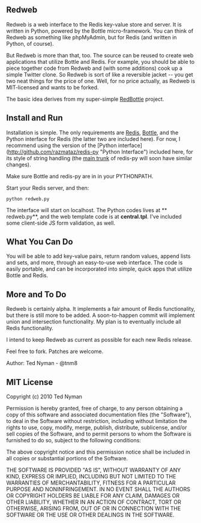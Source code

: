 Redweb
-------

Redweb is a web interface to the Redis key-value store and server. It is written in Python, powered by the Bottle micro-framework. You can think of Redweb as something like phpMyAdmin, but for Redis (and written in Python, of course).

But Redweb is more than that, too. The source can be reused to create web applications that utilize Bottle and Redis. For example, you should be able to piece together code from Redweb and (with some additions) cook up a simple Twitter clone. So Redweb is sort of like a reversible jacket -- you get two neat things for the price of one. Well, for no price actually, as Redweb is MIT-licensed and wants to be forked.

The basic idea derives from my super-simple [RedBottle](http://github.com/tnm/redbottle/"RedBottle") project.

Install and Run
---------------

Installation is simple. The only requirements are [Redis](http://code.google.com/p/redis/ "Redis"), [Bottle](http://github.com/defnull/bottle "Bottle"), and the Python interface for Redis (the latter two are included here). For now, I recommend using the version of the [Python interface] (http://github.com/razmataz/redis-py "Python Interface") included here, for its style of string handling (the [main trunk](http://github.com/andymccurdy/redis-py/ "main trunk") of redis-py will soon have similar changes).

Make sure Bottle and redis-py are in in your PYTHONPATH.

Start your Redis server, and then:

`python redweb.py`

The interface will start on localhost. The Python codes lives at ** redweb.py**, and the web template code is at **central.tpl**. I've included some client-side JS form validation, as well.  

What You Can Do
---------------

You will be able to add key-value pairs, return random values, append lists and sets, and more, through an easy-to-use web interface. The code is easily portable, and can be incorporated into simple, quick apps that utilize Bottle and Redis.

More and To Do
---------------

Redweb is certainly alpha. It implements a fair amount of Redis functionality, but there is still more to be added. A soon-to-happen commit will implement union and intersection functionality. My plan is to eventually include all Redis functionality.

I intend to keep Redweb as current as possible for each new Redis release.

Feel free to fork. Patches are welcome.

Author: Ted Nyman - @tnm8

MIT License
------------
Copyright (c) 2010 Ted Nyman

Permission is hereby granted, free of charge, to any person obtaining a copy of this software and associated documentation files (the "Software"), to deal in the Software without restriction, including without limitation the rights to use, copy, modify, merge, publish, distribute, sublicense, and/or sell copies of the Software, and to permit persons to whom the Software is furnished to do so, subject to the following conditions:

The above copyright notice and this permission notice shall be included in all copies or substantial portions of the Software.

THE SOFTWARE IS PROVIDED "AS IS", WITHOUT WARRANTY OF ANY KIND, EXPRESS OR IMPLIED, INCLUDING BUT NOT LIMITED TO THE WARRANTIES OF MERCHANTABILITY, FITNESS FOR A PARTICULAR PURPOSE AND NONINFRINGEMENT. IN NO EVENT SHALL THE AUTHORS OR COPYRIGHT HOLDERS BE LIABLE FOR ANY CLAIM, DAMAGES OR OTHER LIABILITY, WHETHER IN AN ACTION OF CONTRACT, TORT OR OTHERWISE, ARISING FROM, OUT OF OR IN CONNECTION WITH THE SOFTWARE OR THE USE OR OTHER DEALINGS IN THE SOFTWARE.

